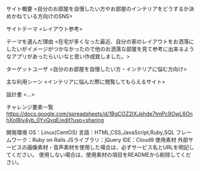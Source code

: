 サイト概要
<自分のお部屋を自慢したい方やお部屋のインテリアをどうするか決めかねている方向けのSNS>

サイトテーマ
<レイアウト参考>

テーマを選んだ理由
<在宅が多くなった最近、自分の家のレイアウトをお洒落にしたいがイメージがつかなかったので他のお洒落な部屋を見て参考に出来るようなアプリがあったらいいなと思い作成致しました。>

ターゲットユーザ
<自分のお部屋を自慢したい方・インテリアに悩む方向け>

主な利用シーン
<インテリアに悩んだ際に閲覧してもらえるサイト>

設計書
<...>

チャレンジ要素一覧
https://docs.google.com/spreadsheets/d/1BgCOZ2IXJehde7tmPc9OwL6OnhXolBiv4yb_0YvQyqE/edit?usp=sharing

開発環境
OS：Linux(CentOS)
言語：HTML,CSS,JavaScript,Ruby,SQL
フレームワーク：Ruby on Rails
JSライブラリ：jQuery
IDE：Cloud9
使用素材
外部サービスの画像素材・音声素材を使用した場合は、必ずサービス名とURLを明記してください。
使用しない場合は、使用素材の項目をREADMEから削除してください。